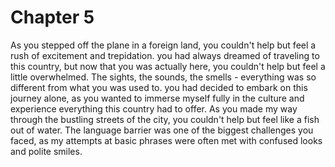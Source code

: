 # Chapter 5

As you stepped off the plane in a foreign land, you couldn't help but feel a rush of excitement and trepidation. you had always dreamed of traveling to this country, but now that you was actually here, you couldn't help but feel a little overwhelmed. The sights, the sounds, the smells - everything was so different from what you was used to.
you had decided to embark on this journey alone, as you wanted to immerse myself fully in the culture and experience everything this country had to offer. As you made my way through the bustling streets of the city, you couldn't help but feel like a fish out of water. The language barrier was one of the biggest challenges you faced, as my attempts at basic phrases were often met with confused looks and polite smiles.